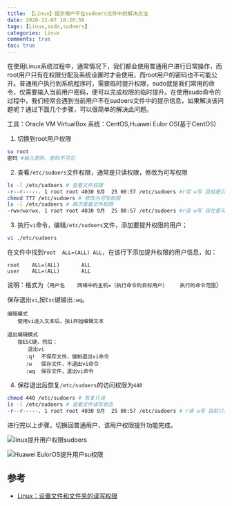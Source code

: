 ```yaml
---
title: 【Linux】提示用户不在sudoers文件中的解决方法
date: 2020-12-07 10:20:58
tags: [Linux,sudo,sudoers]
categories: Linux
comments: true
toc: true
---
```


 在使用Linux系统过程中，通常情况下，我们都会使用普通用户进行日常操作，而root用户只有在权限分配及系统设置时才会使用，而root用户的密码也不可能公开。普通用户执行到系统程序时，需要临时提升权限，sudo就是我们常用的命令，仅需要输入当前用户密码，便可以完成权限的临时提升。在使用sudo命令的过程中，我们经常会遇到当前用户不在sudoers文件中的提示信息，如果解决该问题呢？通过下面几个步骤，可以很简单的解决此问题。

<!--more-->

工具：Oracle VM VirtualBox
系统：CentOS,Huawei Eulor OS(基于CentOS)

1. 切换到root用户权限

``` bash
su root
密码 #输入密码，密码不可见
```

2. 查看`/etc/sudoers`文件权限，通常是只读权限，修改为可写权限

``` bash
ls -l /etc/sudoers # 查看文件权限
-r--r-----. 1 root root 4030 9月  25 00:57 /etc/sudoers #r读 w写 目前是只读状态
chmod 777 /etc/sudoers # 修改为可写权限
ls -l /etc/sudoers # 再次查看文件权限
-rwxrwxrwx. 1 root root 4030 9月  25 00:57 /etc/sudoers #r读 w写 现在是可写状态
```

3. 执行`vi`命令，编辑`/etc/sudoers`文件，添加要提升权限的用户；

``` bash 
vi ./etc/sudoers
```
在文件中找到`root  ALL=(ALL) ALL`，在该行下添加提升权限的用户信息，如：
``` 
root    ALL=(ALL)       ALL
user    ALL=(ALL)       ALL
```
说明：格式为（`用户名    网络中的主机=（执行命令的目标用户）    执行的命令范围`）

保存退出`vi`,按`Esc`键输出`:wq`。

    编辑模式
    　　使用vi进入文本后，按i开始编辑文本

    退出编辑模式 
    　　按ESC键，然后：
    　　　　退出vi
    　　　 :q!  不保存文件，强制退出vi命令
    　　　 :w   保存文件，不退出vi命令
    　　　 :wq  保存文件，退出vi命令


4. 保存退出后恢复`/etc/sudoers`的访问权限为`440`

``` bash
chmod 440 /etc/sudoers # 恢复只读
ls -l /etc/sudoers # 查看文件读写状态
-r--r-----. 1 root root 4030 9月  25 00:57 /etc/sudoers # r读 w写 目前只读
```

进行完以上步骤，切换回普通用户，该用户权限提升功能完成。

![linux提升用户权限sudoers](https://gitee.com/Sogrey/gitee-cdn/raw/master/imgs/linux提升用户权限sudoers.png)

![Huawei EulorOS提升用户su权限](https://gitee.com/Sogrey/gitee-cdn/raw/master/imgs/EulorOS提升用户su权限.png)

## 参考

- [Linux：设置文件和文件夹的读写权限](https://blog.csdn.net/mouday/article/details/88758437)